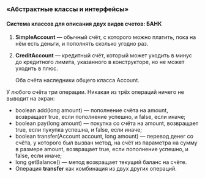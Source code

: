 ### «Абстрактные классы и интерфейсы»
#### Система классов для описания двух видов счетов: БАНК

1. **SimpleAccount** — обычный счёт, с которого можно платить, пока на нём есть деньги, и пополнять сколько 
   угодно раз.
2. **CreditAccount** — кредитный счёт, который может уходить в минус до кредитного лимита, указанного в 
   конструкторе, но не может уходить в плюс.

   Оба счёта наследники общего класса Account.

У любого счёта три операции. Никакая из трёх операций ничего не  выводит на экран:

- boolean add(long amount) — пополнение счёта на amount, возвращает true, если пополнение успешно, и false, 
  если иначе;
- boolean pay(long amount) — покупка со счёта на amount, возвращает true, если пукупка успешна, и false, если 
  иначе;
- boolean transfer(Account account, long amount) — перевод денег со счёта, у которого был вызван метод, на 
  счёт из параметра на сумму в размере amount, возвращает true, если пополнение успешно, и false, если иначе;
- long getBalance() — метод возвращает текущий баланс на счёте.
- Операция **transfer** как комбинация из двух других операций.